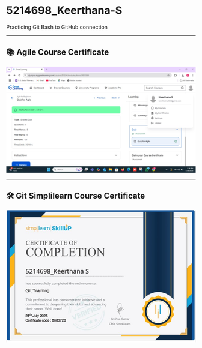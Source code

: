 # 5214698_Keerthana-S

Practicing Git Bash to GitHub connection

---

## 📚 Agile Course Certificate

![Agile Course Certificate](SDLC/agile_certificate.jpg)

---

## 🛠 Git Simplilearn Course Certificate

![Simplilearn Git Certificate](GIT/simplilearn_certificate.jpg)
